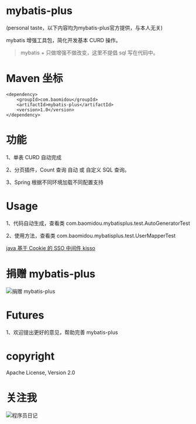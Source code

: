 # mybatis-plus

(personal taste，以下内容均为mybatis-plus官方提供，与本人无关)

mybatis 增强工具包，简化开发基本 CURD 操作。

> mybatis + 只做增强不做改变，这里不提倡 sql 写在代码中。

Maven 坐标
===========
```
<dependency>
    <groupId>com.baomidou</groupId>
    <artifactId>mybatis-plus</artifactId>
    <version>1.0</version>
</dependency>
```



功能
===========
1、单表 CURD 自动完成

2、分页插件，Count 查询 自动 或 自定义 SQL 查询。

3、Spring 根据不同环境加载不同配置支持


Usage
===========
1、代码自动生成，查看类
com.baomidou.mybatisplus.test.AutoGeneratorTest

2、使用方法，查看类
com.baomidou.mybatisplus.test.UserMapperTest


[java 基于 Cookie 的 SSO 中间件 kisso](http://git.oschina.net/juapk/kisso")


捐赠 mybatis-plus
====================
![捐赠 mybatis-plus](http://git.oschina.net/uploads/images/2015/1222/211207_0acab44e_12260.png "支持一下mybatis-plus")


Futures
====================
1、欢迎提出更好的意见，帮助完善 mybatis-plus

copyright
====================
Apache License, Version 2.0


关注我
====================
![程序员日记](http://git.oschina.net/uploads/images/2016/0121/093728_1bc1658f_12260.png "程序员日记")